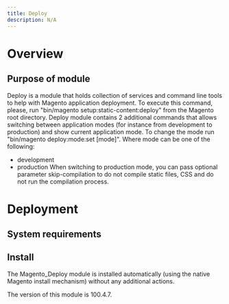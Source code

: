 ```yaml
---
title: Deploy
description: N/A
---
```


# Overview

## Purpose of module

Deploy is a module that holds collection of services and command line tools to help with Magento application deployment.
To execute this command, please, run "bin/magento setup:static-content:deploy" from the Magento root directory.
Deploy module contains 2 additional commands that allows switching between application modes (for instance from
development to
production) and show current application mode. To change the mode run "bin/magento deploy:mode:set [mode]".
Where mode can be one of the following:

 - development
 - production
When switching to production mode, you can pass optional parameter skip-compilation to do not compile static files, CSS
and do not run the compilation process.

# Deployment

## System requirements

## Install

The Magento_Deploy module is installed automatically (using the native Magento install mechanism) without any additional actions.

<InlineAlert slots="text" />
The version of this module is 100.4.7.
